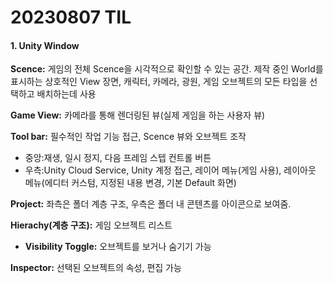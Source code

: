 # 20230807 TIL

#### 1. Unity  Window

**Scence:** 게임의 전체 Scence을 시각적으로 확인할 수 있는 공간. 제작 중인 World를 표시하는 상호적인 View 장면, 캐릭터, 카메라, 광원, 게임 오브젝트의 모든 타입을 선택하고 배치하는데 사용

**Game View:** 카메라를 통해 렌더링된 뷰(실제 게임을 하는 사용자 뷰)

**Tool bar:** 필수적인 작업 기능 접근, Scence 뷰와 오브젝트 조작

- 중앙:재생, 일시 정지, 다음 프레임 스텝 컨트롤 버튼
- 우측:Unity Cloud Service, Unity 계정 접근, 레이어 메뉴(게임 사용), 레이아웃 메뉴(에디터 커스텀, 지정된 내용 변경, 기본 Default 화면)

**Project:** 좌측은 폴더 계층 구조, 우측은 폴더 내 콘텐츠를 아이콘으로 보여줌.

**Hierachy(계층 구조):** 게임 오브젝트 리스트

- **Visibility Toggle:** 오브젝트를 보거나 숨기기 가능
  
**Inspector:** 선택된 오브젝트의 속성, 편집 가능

